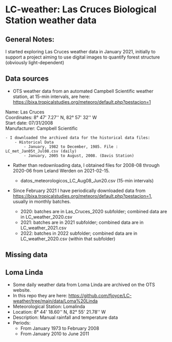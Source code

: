# LC-weather: Las Cruces Biological Station weather data

## General Notes: 

I started exploring Las Cruces weather data in January 2021, initially to support a project aiming to use digital images to quantify forest structure (obviously light-dependent)

## Data sources  


- OTS weather data from an automated Campbell Scientific weather station, at 15-min intervals, are here: https://bixa.tropicalstudies.org/meteoro/default.php?pestacion=1

Name:	Las Cruces   
Coordinates:	8° 47' 7.27'' N, 82° 57' 32'' W   
Start date:	07/31/2008   
Manufacturer:	Campbell Scientific    

    - I downloaded the archived data for the historical data files:
        - Historical Data  
            - January, 1982 to December, 1985. File : LC_met_Jan05t_Jul08.csv (daily)
            - January, 2005 to August, 2008. (Davis Station)  

- Rather than redownloading data, I obtained files for 2008-08 through 2020-06 from Leland Werden on 2021-02-15.
    -  datos_meteorologicos_LC_Aug08_Jun20.csv (15-min intervals)          

- Since February 2021 I have periodically downloaded data from https://bixa.tropicalstudies.org/meteoro/default.php?pestacion=1, usually in monthly batches.
    - 2020: batches are in Las_Cruces_2020 subfolder; combined data are in LC_weather_2020.csv 
    - 2021: batches are in 2021 subfolder; combined data are in LC_weather_2021.csv
    - 2022: batches in 2022 subfolder; combined data are in LC_weather_2020.csv (within that subfolder)

## Missing data  


## Loma Linda 

-  Some daily weather data from Loma Linda are archived on the OTS website.
-  In this repo they are here: https://github.com/fjoyce/LC-weather/tree/main/data/Loma%20Linda   
-  Meteorological Station: Lomalinda
-  Location: 8° 44' 18.60'' N, 82° 55' 21.78'' W
-  Description: Manual rainfall and temperature data
-  Periods:  
    - From January 1973 to February 2008
    - From January 2010 to June 2011



